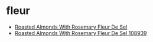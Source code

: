 # fleur

 * [Roasted Almonds With Rosemary Fleur De Sel](../../index/r/roasted-almonds-with-rosemary-fleur-de-sel-108939.json)
 * [Roasted Almonds With Rosemary Fleur De Sel 108939](../../index/r/roasted-almonds-with-rosemary-fleur-de-sel-108939.json)
